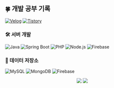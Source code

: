 ## 🍀 개발 공부 기록
[![Velog](https://img.shields.io/badge/Velog-20C997?style=for-the-badge&logo=velog&logoColor=white)](https://velog.io/@mj_o/posts)
[![Tistory](https://img.shields.io/badge/Tistory-000000?style=for-the-badge&logo=tistory&logoColor=white)](https://moonfullend.tistory.com/)




### 🛠 서버 개발
![Java](https://img.shields.io/badge/Java-007396?style=for-the-badge&logo=java&logoColor=white)
![Spring Boot](https://img.shields.io/badge/Spring%20Boot-6DB33F?style=for-the-badge&logo=spring-boot&logoColor=white)
![PHP](https://img.shields.io/badge/PHP-777BB4?style=for-the-badge&logo=php&logoColor=white)
![Node.js](https://img.shields.io/badge/Node.js-339933?style=for-the-badge&logo=node.js&logoColor=white)
![Firebase](https://img.shields.io/badge/Firebase-FFCA28?style=for-the-badge&logo=firebase&logoColor=black)

### 💾 데이터 저장소
![MySQL](https://img.shields.io/badge/MySQL-4479A1?style=for-the-badge&logo=mysql&logoColor=white)
![MongoDB](https://img.shields.io/badge/MongoDB-47A248?style=for-the-badge&logo=mongodb&logoColor=white)
![Firebase](https://img.shields.io/badge/Firebase_DB-FFCA28?style=for-the-badge&logo=firebase&logoColor=black)

<div align="center">
  <img src="https://github-readme-stats.vercel.app/api?username=moonjun1&show_icons=true&theme=radical" />
  <img src="https://github-readme-stats.vercel.app/api/top-langs/?username=moonjun1&layout=compact&theme=radical" />
